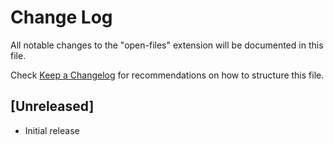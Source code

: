 # Change Log
All notable changes to the "open-files" extension will be documented in this file.

Check [Keep a Changelog](http://keepachangelog.com/) for recommendations on how to structure this file.

## [Unreleased]
- Initial release